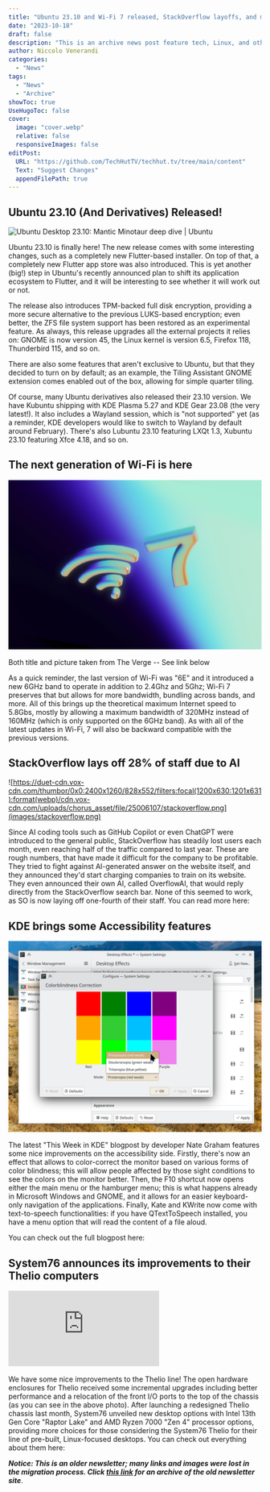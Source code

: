 ```yaml
---
title: "Ubuntu 23.10 and Wi-Fi 7 released, StackOverflow layoffs, and more!"
date: "2023-10-18"
draft: false
description: "This is an archive news post feature tech, Linux, and other open-source news. This is an older article that was part of a migration. There will be missing images, broken links, and potentially other issues."
author: Niccolo Venerandi
categories:
  - "News"
tags:
  - "News"
  - "Archive"
showToc: true
UseHugoToc: false
cover:
  image: "cover.webp"
  relative: false
  responsiveImages: false
editPost:
  URL: "https://github.com/TechHutTV/techhut.tv/tree/main/content"
  Text: "Suggest Changes"
  appendFilePath: true
---
```


## Ubuntu 23.10 (And Derivatives) Released!

![Ubuntu Desktop 23.10: Mantic Minotaur deep dive | Ubuntu](https://res.cloudinary.com/canonical/image/fetch/f_auto,q_auto,fl_sanitize,c_fill,w_720/https://lh5.googleusercontent.com/fjlBxzwpCMT-iJCROqnyTA__AriIztX-Wh3c6Fbqn8E38Lck5FWmhYVzB0hxO84hw4GzaItTs30zvCX3fAQc1pFItzswsr1upo0voSjZwL8tIxgz7ilcU74FUZmZGWkYm-gnPFcT3cdLGhAMQYSvvu0)

Ubuntu 23.10 is finally here! The new release comes with some interesting changes, such as a completely new Flutter-based installer. On top of that, a completely new Flutter app store was also introduced. This is yet another (big!) step in Ubuntu's recently announced plan to shift its application ecosystem to Flutter, and it will be interesting to see whether it will work out or not.

The release also introduces TPM-backed full disk encryption, providing a more secure alternative to the previous LUKS-based encryption; even better, the ZFS file system support has been restored as an experimental feature. As always, this release upgrades all the external projects it relies on: GNOME is now version 45, the Linux kernel is version 6.5, Firefox 118, Thunderbird 115, and so on.

There are also some features that aren't exclusive to Ubuntu, but that they decided to turn on by default; as an example, the Tiling Assistant GNOME extension comes enabled out of the box, allowing for simple quarter tiling.

Of course, many Ubuntu derivatives also released their 23.10 version. We have Kubuntu shipping with KDE Plasma 5.27 and KDE Gear 23.08 (the very latest!). It also includes a Wayland session, which is "not supported" yet (as a reminder, KDE developers would like to switch to Wayland by default around February). There's also Lubuntu 23.10 featuring LXQt 1.3, Xubuntu 23.10 featuring Xfce 4.18, and so on.

## The next generation of Wi-Fi is here

![3D Wi-Fi symbol next to the letter 7.](images/236811_WIFI7_CVirginia_12.jpg)

Both title and picture taken from The Verge -- See link below

As a quick reminder, the last version of Wi-Fi was "6E" and it introduced a new 6GHz band to operate in addition to 2.4Ghz and 5Ghz; Wi-Fi 7 preserves that but allows for more bandwidth, bundling across bands, and more. All of this brings up the theoretical maximum Internet speed to 5.8Gbs, mostly by allowing a maximum bandwidth of 320MHz instead of 160MHz (which is only supported on the 6GHz band). As with all of the latest updates in Wi-Fi, 7 will also be backward compatible with the previous versions.

## StackOverflow lays off 28% of staff due to AI

![https://duet-cdn.vox-cdn.com/thumbor/0x0:2400x1260/828x552/filters:focal(1200x630:1201x631):format(webp)/cdn.vox-cdn.com/uploads/chorus_asset/file/25006107/stackoverflow.png](images/stackoverflow.png)

Since AI coding tools such as GitHub Copilot or even ChatGPT were introduced to the general public, StackOverflow has steadily lost users each month, even reaching half of the traffic compared to last year. These are rough numbers, that have made it difficult for the company to be profitable. They tried to fight against AI-generated answer on the website itself, and they announced they'd start charging companies to train on its website. They even announced their own AI, called OverflowAI, that would reply directly from the StackOverflow search bar. None of this seemed to work, as SO is now laying off one-fourth of their staff. You can read more here:

## KDE brings some Accessibility features

![](images/image-1.png)

The latest "This Week in KDE" blogpost by developer Nate Graham features some nice improvements on the accessibility side. Firstly, there's now an effect that allows to color-correct the monitor based on various forms of color blindness; this will allow people affected by those sight conditions to see the colors on the monitor better. Then, the F10 shortcut now opens either the main menu or the hamburger menu; this is what happens already in Microsoft Windows and GNOME, and it allows for an easier keyboard-only navigation of the applications. Finally, Kate and KWrite now come with text-to-speech functionalities: if you have QTextToSpeech installed, you have a menu option that will read the content of a file aloud.

You can check out the full blogpost here:

## System76 announces its improvements to their Thelio computers

![System76 Thelio](https://www.phoronix.net/image.php?id=2023&image=thelio_updates)

We have some nice improvements to the Thelio line! The open hardware enclosures for Thelio received some incremental upgrades including better performance and a relocation of the front I/O ports to the top of the chassis​ (as you can see in the above photo). After launching a redesigned Thelio chassis last month, System76 unveiled new desktop options with Intel 13th Gen Core "Raptor Lake" and AMD Ryzen 7000 "Zen 4" processor options, providing more choices for those considering the System76 Thelio for their line of pre-built, Linux-focused desktops​. You can check out everything about them here:​

**_Notice: This is an older newsletter; many links and images were lost in the migration process. Click [this link](https://archive.techhut.tv/) for an archive of the old newsletter site_**.
